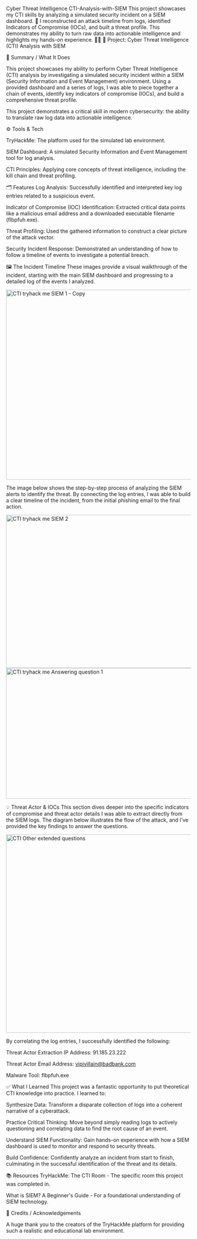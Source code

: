 Cyber Threat Intelligence CTI-Analysis-with-SIEM
This project showcases my CTI skills by analyzing a simulated security incident on a SIEM dashboard. 🎯 I reconstructed an attack timeline from logs, identified Indicators of Compromise (IOCs), and built a threat profile. This demonstrates my ability to turn raw data into actionable intelligence and highlights my hands-on experience. 🕵️‍♂️
📌 Project: Cyber Threat Intelligence (CTI) Analysis with SIEM

🧠 Summary / What It Does

This project showcases my ability to perform Cyber Threat Intelligence (CTI) analysis by investigating a simulated security incident within a SIEM (Security Information and Event Management) environment. Using a provided dashboard and a series of logs, I was able to piece together a chain of events, identify key indicators of compromise (IOCs), and build a comprehensive threat profile.

This project demonstrates a critical skill in modern cybersecurity: the ability to translate raw log data into actionable intelligence.

⚙️ Tools & Tech

TryHackMe: The platform used for the simulated lab environment.

SIEM Dashboard: A simulated Security Information and Event Management tool for log analysis.

CTI Principles: Applying core concepts of threat intelligence, including the kill chain and threat profiling.

🗂️ Features
Log Analysis: Successfully identified and interpreted key log entries related to a suspicious event.

Indicator of Compromise (IOC) Identification: Extracted critical data points like a malicious email address and a downloaded executable filename (flbpfuh.exe).

Threat Profiling: Used the gathered information to construct a clear picture of the attack vector.

Security Incident Response: Demonstrated an understanding of how to follow a timeline of events to investigate a potential breach.

🖼️ The Incident Timeline
These images provide a visual walkthrough of the incident, starting with the main SIEM dashboard and progressing to a detailed log of the events I analyzed.


<img width="742" height="517" alt="CTI tryhack me SIEM 1  - Copy" src="https://github.com/user-attachments/assets/d3caf07d-58ba-430c-b327-a704143e9a08" />





The image below shows the step-by-step process of analyzing the SIEM alerts to identify the threat. By connecting the log entries, I was able to build a clear timeline of the incident, from the initial phishing email to the final action.

<img width="693" height="417" alt="CTI tryhack me SIEM 2 " src="https://github.com/user-attachments/assets/50b695a7-711c-4909-94e1-b53664338dcc" />

<img width="812" height="356" alt="CTI tryhack me Answering question 1 " src="https://github.com/user-attachments/assets/c619e43d-f982-48b1-8bcc-60b66f9eff3a" />


💡 Threat Actor & IOCs
This section dives deeper into the specific indicators of compromise and threat actor details I was able to extract directly from the SIEM logs. The diagram below illustrates the flow of the attack, and I've provided the key findings to answer the questions.

<img width="630" height="540" alt="CTI Other extended questions " src="https://github.com/user-attachments/assets/9467a478-90f8-44e7-9cb9-5a2341ee0c7b" />


By correlating the log entries, I successfully identified the following:

Threat Actor Extraction IP Address: 91.185.23.222

Threat Actor Email Address: vipivillain@badbank.com

Malware Tool: flbpfuh.exe

✅ What I Learned
This project was a fantastic opportunity to put theoretical CTI knowledge into practice. I learned to:

Synthesize Data: Transform a disparate collection of logs into a coherent narrative of a cyberattack.

Practice Critical Thinking: Move beyond simply reading logs to actively questioning and correlating data to find the root cause of an event.

Understand SIEM Functionality: Gain hands-on experience with how a SIEM dashboard is used to monitor and respond to security threats.

Build Confidence: Confidently analyze an incident from start to finish, culminating in the successful identification of the threat and its details.

📚 Resources
TryHackMe: The CTI Room - The specific room this project was completed in.

What is SIEM? A Beginner's Guide - For a foundational understanding of SIEM technology.

🙌 Credits / Acknowledgements

A huge thank you to the creators of the TryHackMe platform for providing such a realistic and educational lab environment.
